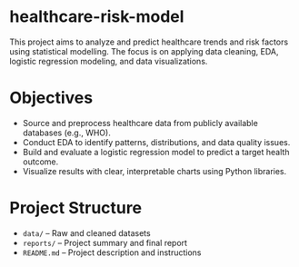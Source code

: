 # healthcare-risk-model
This project aims to analyze and predict healthcare trends and risk factors using statistical modelling. The focus is on applying data cleaning, EDA, logistic regression modeling, and data visualizations. 

# Objectives

- Source and preprocess healthcare data from publicly available databases (e.g., WHO).
- Conduct EDA to identify patterns, distributions, and data quality issues.
- Build and evaluate a logistic regression model to predict a target health outcome.
- Visualize results with clear, interpretable charts using Python libraries.

# Project Structure

- `data/` – Raw and cleaned datasets
- `reports/` – Project summary and final report
- `README.md` – Project description and instructions

